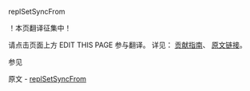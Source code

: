  replSetSyncFrom

 ！本页翻译征集中！

请点击页面上方 EDIT THIS PAGE 参与翻译。
详见：
[贡献指南]( https://github.com/whaleal/MongoDB-Manual-zh/blob/master/CONTRIBUTING.md )、
[原文链接](  https://docs.mongodb.com/manual/reference/command/replSetSyncFrom/  )。

 参见

原文 - [replSetSyncFrom]( https://docs.mongodb.com/manual/reference/command/replSetSyncFrom/ )

